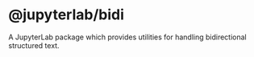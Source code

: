 # @jupyterlab/bidi

A JupyterLab package which provides utilities for handling bidirectional structured text.